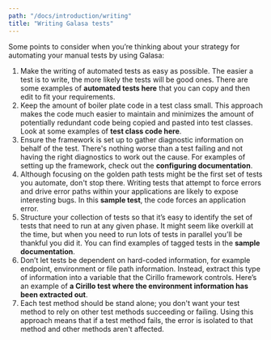 ```yaml
---
path: "/docs/introduction/writing"
title: "Writing Galasa tests"
---
```


Some points to consider when you’re thinking about your strategy for automating your manual tests by using Galasa:

1.	Make the writing of automated tests as easy as possible. The easier a test is to write, the more likely the tests will be good ones. There are some examples of **automated tests here** that you can copy and then edit to fit your requirements.
1.	Keep the amount of boiler plate code in a test class small. This approach makes the code much easier to maintain and minimizes the amount of potentially redundant code being copied and pasted into test classes. Look at some examples of **test class code here**. 
1.	Ensure the framework is set up to gather diagnostic information on behalf of the test.  There's nothing worse than a test failing and not having the right diagnostics to work out the cause. For examples of setting up the framework, check out the **configuring documentation**.
1.	Although focusing on the golden path tests might be the first set of tests you automate, don't stop there.  Writing tests that attempt to force errors and drive error paths within your applications are likely to expose interesting bugs. In this **sample test**, the code forces an application error. 
1.	Structure your collection of tests so that it’s easy to identify the set of tests that need to run at any given phase. It might seem like overkill at the time, but when you need to run lots of tests in parallel you’ll be thankful you did it. You can find examples of tagged tests in the **sample documentation**.
1.	Don’t let tests be dependent on hard-coded information, for example endpoint, environment or file path information. Instead, extract this type of information into a variable that the Cirillo framework controls. Here’s an example of **a Cirillo test where the environment information has been extracted out**.
1.  Each test method should be stand alone; you don't want your test method to rely on other test methods succeeding or failing. Using this approach means that if a test method fails, the error is isolated to that method and other methods aren't affected.



